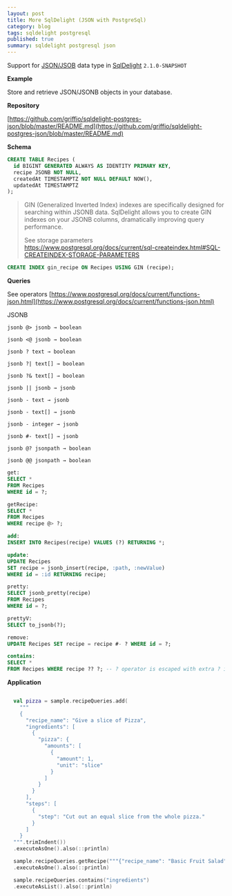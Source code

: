 ```yaml
---
layout: post
title: More SqlDelight (JSON with PostgreSql)
category: blog
tags: sqldelight postgresql 
published: true
summary: sqldelight postgresql json
---
```


Support for [JSON/JSOB](https://www.postgresql.org/docs/current/datatype-json.html) data type in [SqlDelight](https://sqldelight.github.io/sqldelight/2.0.2/) `2.1.0-SNAPSHOT`

**Example**

Store and retrieve JSON/JSONB objects in your database.

**Repository**

[https://github.com/griffio/sqldelight-postgres-json/blob/master/README.md](https://github.com/griffio/sqldelight-postgres-json/blob/master/README.md)

**Schema**

```sql
CREATE TABLE Recipes (
  id BIGINT GENERATED ALWAYS AS IDENTITY PRIMARY KEY,
  recipe JSONB NOT NULL,
  createdAt TIMESTAMPTZ NOT NULL DEFAULT NOW(),
  updatedAt TIMESTAMPTZ
);
```

>GIN (Generalized Inverted Index) indexes are specifically designed for searching within JSONB data. SqlDelight allows you to create GIN indexes on your JSONB columns, dramatically improving query performance.
>
>See storage parameters [https://www.postgresql.org/docs/current/sql-createindex.html#SQL-CREATEINDEX-STORAGE-PARAMETERS
](https://www.postgresql.org/docs/current/sql-createindex.html#SQL-CREATEINDEX-STORAGE-PARAMETERS)

```sql
CREATE INDEX gin_recipe ON Recipes USING GIN (recipe);
```

**Queries**

See operators [https://www.postgresql.org/docs/current/functions-json.html](https://www.postgresql.org/docs/current/functions-json.html)

JSONB

```
jsonb @> jsonb → boolean

jsonb <@ jsonb → boolean

jsonb ? text → boolean

jsonb ?| text[] → boolean

jsonb ?& text[] → boolean

jsonb || jsonb → jsonb

jsonb - text → jsonb

jsonb - text[] → jsonb

jsonb - integer → jsonb

jsonb #- text[] → jsonb

jsonb @? jsonpath → boolean

jsonb @@ jsonpath → boolean
```

```sql
get:
SELECT *
FROM Recipes
WHERE id = ?;

getRecipe:
SELECT *
FROM Recipes
WHERE recipe @> ?;

add:
INSERT INTO Recipes(recipe) VALUES (?) RETURNING *;

update:
UPDATE Recipes
SET recipe = jsonb_insert(recipe, :path, :newValue)
WHERE id = :id RETURNING recipe;

pretty:
SELECT jsonb_pretty(recipe)
FROM Recipes
WHERE id = ?;

prettyV:
SELECT to_jsonb(?);

remove:
UPDATE Recipes SET recipe = recipe #- ? WHERE id = ?;

contains:
SELECT *
FROM Recipes WHERE recipe ?? ?; -- ? operator is escaped with extra ? in jdbc
```

**Application**

```kotlin

  val pizza = sample.recipeQueries.add(
    """
    {
      "recipe_name": "Give a slice of Pizza",
      "ingredients": [
        {
          "pizza": {
            "amounts": [
              {
                "amount": 1,
                "unit": "slice"
              }
            ]
          }
        }
      ],
      "steps": [
        {
          "step": "Cut out an equal slice from the whole pizza."
        }
      ]
    }
  """.trimIndent())
  .executeAsOne().also(::println)

  sample.recipeQueries.getRecipe("""{"recipe_name": "Basic Fruit Salad"}""")
  .executeAsOne().also(::println)

  sample.recipeQueries.contains("ingredients")
  .executeAsList().also(::println)

```
